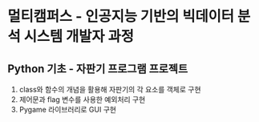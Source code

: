 # 멀티캠퍼스 - 인공지능 기반의 빅데이터 분석 시스템 개발자 과정

## Python 기초 - 자판기 프로그램 프로젝트

1. class와 함수의 개념을 활용해 자판기의 각 요소를 객체로 구현
2. 제어문과 flag 변수를 사용한 예외처리 구현
3. Pygame 라이브러리로 GUI 구현
